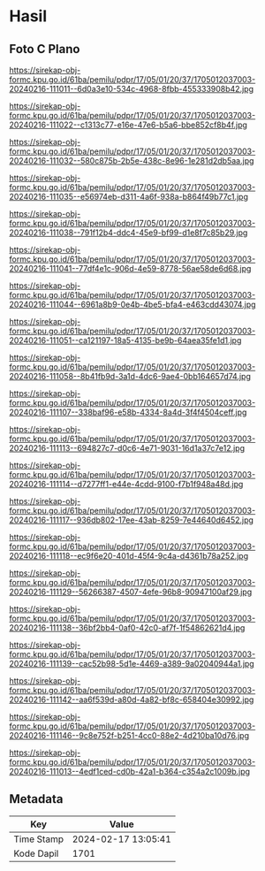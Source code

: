 # Hasil

## Foto C Plano

https://sirekap-obj-formc.kpu.go.id/61ba/pemilu/pdpr/17/05/01/20/37/1705012037003-20240216-111011--6d0a3e10-534c-4968-8fbb-455333908b42.jpg

https://sirekap-obj-formc.kpu.go.id/61ba/pemilu/pdpr/17/05/01/20/37/1705012037003-20240216-111022--c1313c77-e16e-47e6-b5a6-bbe852cf8b4f.jpg

https://sirekap-obj-formc.kpu.go.id/61ba/pemilu/pdpr/17/05/01/20/37/1705012037003-20240216-111032--580c875b-2b5e-438c-8e96-1e281d2db5aa.jpg

https://sirekap-obj-formc.kpu.go.id/61ba/pemilu/pdpr/17/05/01/20/37/1705012037003-20240216-111035--e56974eb-d311-4a6f-938a-b864f49b77c1.jpg

https://sirekap-obj-formc.kpu.go.id/61ba/pemilu/pdpr/17/05/01/20/37/1705012037003-20240216-111038--791f12b4-ddc4-45e9-bf99-d1e8f7c85b29.jpg

https://sirekap-obj-formc.kpu.go.id/61ba/pemilu/pdpr/17/05/01/20/37/1705012037003-20240216-111041--77df4e1c-906d-4e59-8778-56ae58de6d68.jpg

https://sirekap-obj-formc.kpu.go.id/61ba/pemilu/pdpr/17/05/01/20/37/1705012037003-20240216-111044--6961a8b9-0e4b-4be5-bfa4-e463cdd43074.jpg

https://sirekap-obj-formc.kpu.go.id/61ba/pemilu/pdpr/17/05/01/20/37/1705012037003-20240216-111051--ca121197-18a5-4135-be9b-64aea35fe1d1.jpg

https://sirekap-obj-formc.kpu.go.id/61ba/pemilu/pdpr/17/05/01/20/37/1705012037003-20240216-111058--8b41fb9d-3a1d-4dc6-9ae4-0bb164657d74.jpg

https://sirekap-obj-formc.kpu.go.id/61ba/pemilu/pdpr/17/05/01/20/37/1705012037003-20240216-111107--338baf96-e58b-4334-8a4d-3f4f4504ceff.jpg

https://sirekap-obj-formc.kpu.go.id/61ba/pemilu/pdpr/17/05/01/20/37/1705012037003-20240216-111113--694827c7-d0c6-4e71-9031-16d1a37c7e12.jpg

https://sirekap-obj-formc.kpu.go.id/61ba/pemilu/pdpr/17/05/01/20/37/1705012037003-20240216-111114--d7277ff1-e44e-4cdd-9100-f7b1f948a48d.jpg

https://sirekap-obj-formc.kpu.go.id/61ba/pemilu/pdpr/17/05/01/20/37/1705012037003-20240216-111117--936db802-17ee-43ab-8259-7e44640d6452.jpg

https://sirekap-obj-formc.kpu.go.id/61ba/pemilu/pdpr/17/05/01/20/37/1705012037003-20240216-111118--ec9f6e20-401d-45f4-9c4a-d4361b78a252.jpg

https://sirekap-obj-formc.kpu.go.id/61ba/pemilu/pdpr/17/05/01/20/37/1705012037003-20240216-111129--56266387-4507-4efe-96b8-90947100af29.jpg

https://sirekap-obj-formc.kpu.go.id/61ba/pemilu/pdpr/17/05/01/20/37/1705012037003-20240216-111138--36bf2bb4-0af0-42c0-af7f-1f54862621d4.jpg

https://sirekap-obj-formc.kpu.go.id/61ba/pemilu/pdpr/17/05/01/20/37/1705012037003-20240216-111139--cac52b98-5d1e-4469-a389-9a02040944a1.jpg

https://sirekap-obj-formc.kpu.go.id/61ba/pemilu/pdpr/17/05/01/20/37/1705012037003-20240216-111142--aa6f539d-a80d-4a82-bf8c-658404e30992.jpg

https://sirekap-obj-formc.kpu.go.id/61ba/pemilu/pdpr/17/05/01/20/37/1705012037003-20240216-111146--9c8e752f-b251-4cc0-88e2-4d210ba10d76.jpg

https://sirekap-obj-formc.kpu.go.id/61ba/pemilu/pdpr/17/05/01/20/37/1705012037003-20240216-111013--4edf1ced-cd0b-42a1-b364-c354a2c1009b.jpg


## Metadata

| Key        | Value               |
| ---------- | ------------------- |
| Time Stamp | 2024-02-17 13:05:41 |
| Kode Dapil | 1701                |



